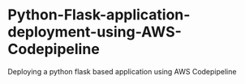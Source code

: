 # Python-Flask-application-deployment-using-AWS-Codepipeline
Deploying a python flask based application using AWS Codepipeline
